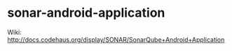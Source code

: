 sonar-android-application
=========================

Wiki: http://docs.codehaus.org/display/SONAR/SonarQube+Android+Application
